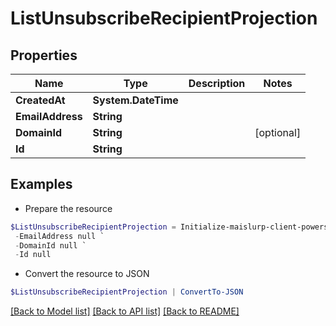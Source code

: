 # ListUnsubscribeRecipientProjection
## Properties

Name | Type | Description | Notes
------------ | ------------- | ------------- | -------------
**CreatedAt** | **System.DateTime** |  | 
**EmailAddress** | **String** |  | 
**DomainId** | **String** |  | [optional] 
**Id** | **String** |  | 

## Examples

- Prepare the resource
```powershell
$ListUnsubscribeRecipientProjection = Initialize-maislurp-client-powershellListUnsubscribeRecipientProjection  -CreatedAt null `
 -EmailAddress null `
 -DomainId null `
 -Id null
```

- Convert the resource to JSON
```powershell
$ListUnsubscribeRecipientProjection | ConvertTo-JSON
```

[[Back to Model list]](../README#documentation-for-models) [[Back to API list]](../README#documentation-for-api-endpoints) [[Back to README]](../README)


